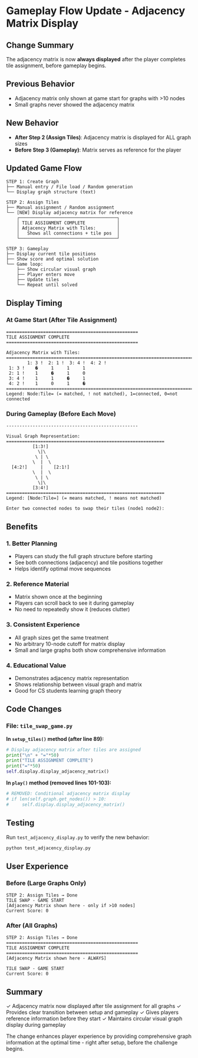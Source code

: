 # Gameplay Flow Update - Adjacency Matrix Display

## Change Summary

The adjacency matrix is now **always displayed** after the player completes tile assignment, before gameplay begins.

## Previous Behavior

- Adjacency matrix only shown at game start for graphs with >10 nodes
- Small graphs never showed the adjacency matrix

## New Behavior

- **After Step 2 (Assign Tiles)**: Adjacency matrix is displayed for ALL graph sizes
- **Before Step 3 (Gameplay)**: Matrix serves as reference for the player

## Updated Game Flow

```
STEP 1: Create Graph
├── Manual entry / File load / Random generation
└── Display graph structure (text)

STEP 2: Assign Tiles
├── Manual assignment / Random assignment
└── [NEW] Display adjacency matrix for reference
    ┌─────────────────────────────────────┐
    │ TILE ASSIGNMENT COMPLETE            │
    │ Adjacency Matrix with Tiles:        │
    │   Shows all connections + tile pos  │
    └─────────────────────────────────────┘

STEP 3: Gameplay
├── Display current tile positions
├── Show score and optimal solution
└── Game loop:
    ├── Show circular visual graph
    ├── Player enters move
    ├── Update tiles
    └── Repeat until solved
```

## Display Timing

### At Game Start (After Tile Assignment)
```
==================================================
TILE ASSIGNMENT COMPLETE
==================================================

Adjacency Matrix with Tiles:
================================================================================
        1: 3 !  2: 1 !  3: 4 !  4: 2 !
 1: 3 !    �     1     1     1
 2: 1 !    1     �     1     0
 3: 4 !    1     1     �     1
 4: 2 !    1     0     1     �
================================================================================
Legend: Node:Tile= (= matched, ! not matched), 1=connected, 0=not connected
```

### During Gameplay (Before Each Move)
```
--------------------------------------------------

Visual Graph Representation:
============================================================
          [1:3!]
            \|\
           \ | \
          \  |  \
  [4:2!]     |    [2:1!]
          \  |  \
           \ | \
            \|\
          [3:4!]
============================================================
Legend: [Node:Tile=] (= means matched, ! means not matched)

Enter two connected nodes to swap their tiles (node1 node2):
```

## Benefits

### 1. Better Planning
- Players can study the full graph structure before starting
- See both connections (adjacency) and tile positions together
- Helps identify optimal move sequences

### 2. Reference Material
- Matrix shown once at the beginning
- Players can scroll back to see it during gameplay
- No need to repeatedly show it (reduces clutter)

### 3. Consistent Experience
- All graph sizes get the same treatment
- No arbitrary 10-node cutoff for matrix display
- Small and large graphs both show comprehensive information

### 4. Educational Value
- Demonstrates adjacency matrix representation
- Shows relationship between visual graph and matrix
- Good for CS students learning graph theory

## Code Changes

### File: `tile_swap_game.py`

**In `setup_tiles()` method (after line 89):**
```python
# Display adjacency matrix after tiles are assigned
print("\n" + "="*50)
print("TILE ASSIGNMENT COMPLETE")
print("="*50)
self.display.display_adjacency_matrix()
```

**In `play()` method (removed lines 101-103):**
```python
# REMOVED: Conditional adjacency matrix display
# if len(self.graph.get_nodes()) > 10:
#     self.display.display_adjacency_matrix()
```

## Testing

Run `test_adjacency_display.py` to verify the new behavior:
```bash
python test_adjacency_display.py
```

## User Experience

### Before (Large Graphs Only)
```
STEP 2: Assign Tiles → Done
TILE SWAP - GAME START
[Adjacency Matrix shown here - only if >10 nodes]
Current Score: 0
```

### After (All Graphs)
```
STEP 2: Assign Tiles → Done
==================================================
TILE ASSIGNMENT COMPLETE
==================================================
[Adjacency Matrix shown here - ALWAYS]

TILE SWAP - GAME START
Current Score: 0
```

## Summary

✓ Adjacency matrix now displayed after tile assignment for all graphs
✓ Provides clear transition between setup and gameplay
✓ Gives players reference information before they start
✓ Maintains circular visual graph display during gameplay

The change enhances player experience by providing comprehensive graph information at the optimal time - right after setup, before the challenge begins.
